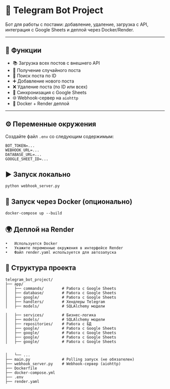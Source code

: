 # 🤖 Telegram Bot Project

Бот для работы с постами: добавление, удаление, загрузка с API, интеграция с Google Sheets и деплой через Docker/Render.

---

## 🚀 Функции

- 📚 Загрузка всех постов с внешнего API
- 🎲 Получение случайного поста
- 🔢 Поиск поста по ID
- ➕ Добавление нового поста
- ❌ Удаление поста (по ID или всех)
- 📄 Синхронизация с Google Sheets
- 🌐 Webhook-сервер на `aiohttp`
- 🐳 Docker + Render деплой

---

## ⚙️ Переменные окружения

Создайте файл `.env` со следующим содержимым:

```env
BOT_TOKEN=...
WEBHOOK_URL=...
DATABASE_URL=...
GOOGLE_SHEET_ID=...
```

## ▶️ Запуск локально
```
python webhook_server.py
```

## 🐳 Запуск через Docker (опционально) 
```
docker-compose up --build
```

## 🌍 Деплой на Render
	•	Используется Docker
	•	Укажите переменные окружения в интерфейсе Render
	•	Файл render.yaml используется для автозапуска

## 📁 Структура проекта
```
telegram_bot_project/
├── app/
│   ├── commands/        # Работа с Google Sheets
│   ├── database/        # Работа с Google Sheets
│   ├── google/          # Работа с Google Sheets
│   ├── handlers/        # Хендлеры Telegram
│   ├── models/          # SQLAlchemy модели

│   ├── services/        # Бизнес-логика
│   ├── models/          # SQLAlchemy модели
│   ├── repositories/    # Работа с БД
│   ├── google/          # Работа с Google Sheets
│   ├── google/          # Работа с Google Sheets
│   ├── google/          # Работа с Google Sheets
│   ├── google/          # Работа с Google Sheets


│   └── ...
├── main.py              # Polling запуск (не обязателен)
├── webhook_server.py    # Webhook-сервер (aiohttp)
├── Dockerfile
├── docker-compose.yml
├── .env
├── render.yaml
```